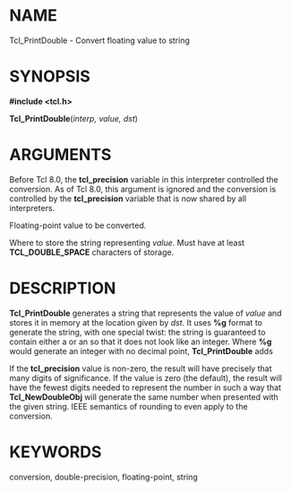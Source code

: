 # NAME

Tcl_PrintDouble - Convert floating value to string

# SYNOPSIS

**#include \<tcl.h\>**

**Tcl_PrintDouble**(*interp, value, dst*)

# ARGUMENTS

Before Tcl 8.0, the **tcl_precision** variable in this interpreter
controlled the conversion. As of Tcl 8.0, this argument is ignored and
the conversion is controlled by the **tcl_precision** variable that is
now shared by all interpreters.

Floating-point value to be converted.

Where to store the string representing *value*. Must have at least
**TCL_DOUBLE_SPACE** characters of storage.

# DESCRIPTION

**Tcl_PrintDouble** generates a string that represents the value of
*value* and stores it in memory at the location given by *dst*. It uses
**%g** format to generate the string, with one special twist: the string
is guaranteed to contain either a or an so that it does not look like an
integer. Where **%g** would generate an integer with no decimal point,
**Tcl_PrintDouble** adds

If the **tcl_precision** value is non-zero, the result will have
precisely that many digits of significance. If the value is zero (the
default), the result will have the fewest digits needed to represent the
number in such a way that **Tcl_NewDoubleObj** will generate the same
number when presented with the given string. IEEE semantics of rounding
to even apply to the conversion.

# KEYWORDS

conversion, double-precision, floating-point, string

<!---
Copyright (c) 1989-1993 The Regents of the University of California
Copyright (c) 1994-1997 Sun Microsystems, Inc
-->

